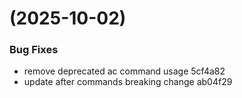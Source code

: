 #  (2025-10-02)


### Bug Fixes

* remove deprecated ac command usage 5cf4a82
* update after commands breaking change ab04f29



